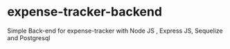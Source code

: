 # expense-tracker-backend
Simple Back-end for expense-tracker with Node JS , Express JS, Sequelize and Postgresql
